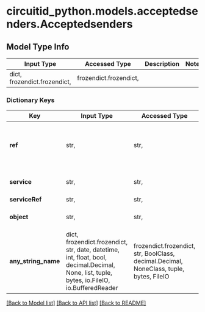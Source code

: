 # circuitid_python.models.acceptedsenders.Acceptedsenders

## Model Type Info
Input Type | Accessed Type | Description | Notes
------------ | ------------- | ------------- | -------------
dict, frozendict.frozendict,  | frozendict.frozendict,  |  | 

### Dictionary Keys
Key | Input Type | Accessed Type | Description | Notes
------------ | ------------- | ------------- | ------------- | -------------
**ref** | str,  | str,  |  | must be one of ["users", "domains", "contacts", ] 
**service** | str,  | str,  | ObjectId (unique 12 bytes ID) | 
**serviceRef** | str,  | str,  |  | 
**object** | str,  | str,  | ObjectId (unique 12 bytes ID) | 
**any_string_name** | dict, frozendict.frozendict, str, date, datetime, int, float, bool, decimal.Decimal, None, list, tuple, bytes, io.FileIO, io.BufferedReader | frozendict.frozendict, str, BoolClass, decimal.Decimal, NoneClass, tuple, bytes, FileIO | any string name can be used but the value must be the correct type | [optional]

[[Back to Model list]](../../README.md#documentation-for-models) [[Back to API list]](../../README.md#documentation-for-api-endpoints) [[Back to README]](../../README.md)

